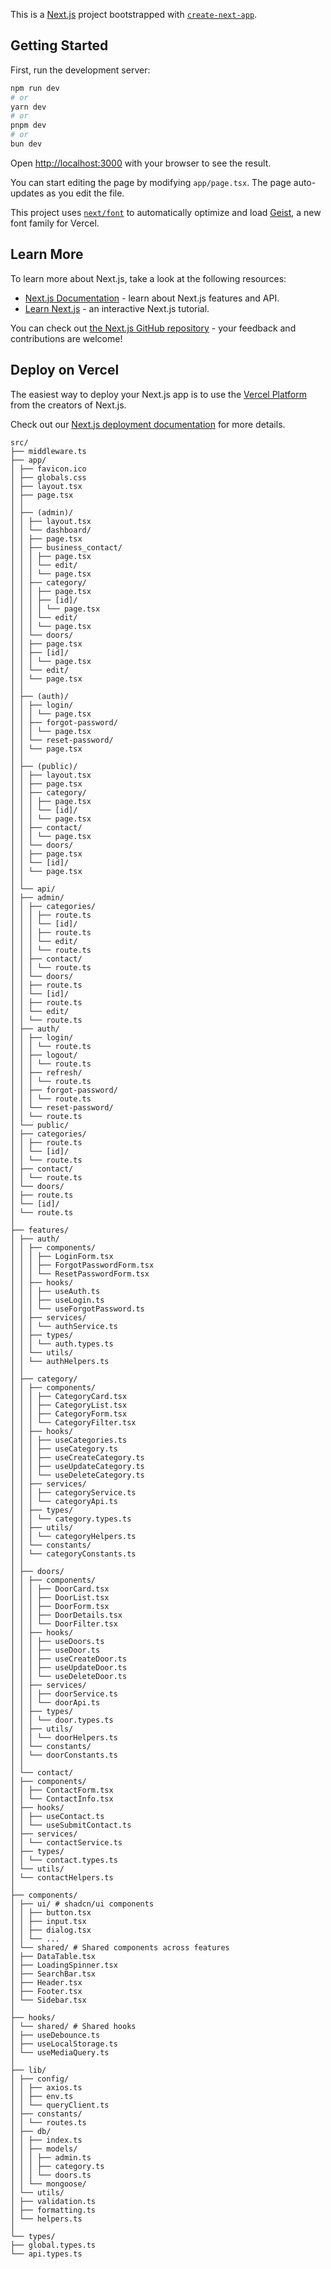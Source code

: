 This is a [Next.js](https://nextjs.org) project bootstrapped with [`create-next-app`](https://nextjs.org/docs/app/api-reference/cli/create-next-app).

## Getting Started

First, run the development server:

```bash
npm run dev
# or
yarn dev
# or
pnpm dev
# or
bun dev
```

Open [http://localhost:3000](http://localhost:3000) with your browser to see the result.

You can start editing the page by modifying `app/page.tsx`. The page auto-updates as you edit the file.

This project uses [`next/font`](https://nextjs.org/docs/app/building-your-application/optimizing/fonts) to automatically optimize and load [Geist](https://vercel.com/font), a new font family for Vercel.

## Learn More

To learn more about Next.js, take a look at the following resources:

- [Next.js Documentation](https://nextjs.org/docs) - learn about Next.js features and API.
- [Learn Next.js](https://nextjs.org/learn) - an interactive Next.js tutorial.

You can check out [the Next.js GitHub repository](https://github.com/vercel/next.js) - your feedback and contributions are welcome!

## Deploy on Vercel

The easiest way to deploy your Next.js app is to use the [Vercel Platform](https://vercel.com/new?utm_medium=default-template&filter=next.js&utm_source=create-next-app&utm_campaign=create-next-app-readme) from the creators of Next.js.

Check out our [Next.js deployment documentation](https://nextjs.org/docs/app/building-your-application/deploying) for more details.
```
src/
├── middleware.ts
├── app/
│ ├── favicon.ico
│ ├── globals.css
│ ├── layout.tsx
│ ├── page.tsx
│ │
│ ├── (admin)/
│ │ ├── layout.tsx
│ │ └── dashboard/
│ │ ├── page.tsx
│ │ ├── business_contact/
│ │ │ ├── page.tsx
│ │ │ └── edit/
│ │ │ └── page.tsx
│ │ ├── category/
│ │ │ ├── page.tsx
│ │ │ ├── [id]/
│ │ │ │ └── page.tsx
│ │ │ └── edit/
│ │ │ └── page.tsx
│ │ └── doors/
│ │ ├── page.tsx
│ │ ├── [id]/
│ │ │ └── page.tsx
│ │ └── edit/
│ │ └── page.tsx
│ │
│ ├── (auth)/
│ │ ├── login/
│ │ │ └── page.tsx
│ │ ├── forgot-password/
│ │ │ └── page.tsx
│ │ └── reset-password/
│ │ └── page.tsx
│ │
│ ├── (public)/
│ │ ├── layout.tsx
│ │ ├── page.tsx
│ │ ├── category/
│ │ │ ├── page.tsx
│ │ │ └── [id]/
│ │ │ └── page.tsx
│ │ ├── contact/
│ │ │ └── page.tsx
│ │ └── doors/
│ │ ├── page.tsx
│ │ └── [id]/
│ │ └── page.tsx
│ │
│ └── api/
│ ├── admin/
│ │ ├── categories/
│ │ │ ├── route.ts
│ │ │ └── [id]/
│ │ │ ├── route.ts
│ │ │ └── edit/
│ │ │ └── route.ts
│ │ ├── contact/
│ │ │ └── route.ts
│ │ └── doors/
│ │ ├── route.ts
│ │ └── [id]/
│ │ ├── route.ts
│ │ └── edit/
│ │ └── route.ts
│ ├── auth/
│ │ ├── login/
│ │ │ └── route.ts
│ │ ├── logout/
│ │ │ └── route.ts
│ │ ├── refresh/
│ │ │ └── route.ts
│ │ ├── forgot-password/
│ │ │ └── route.ts
│ │ └── reset-password/
│ │ └── route.ts
│ └── public/
│ ├── categories/
│ │ ├── route.ts
│ │ └── [id]/
│ │ └── route.ts
│ ├── contact/
│ │ └── route.ts
│ └── doors/
│ ├── route.ts
│ └── [id]/
│ └── route.ts
│
├── features/
│ ├── auth/
│ │ ├── components/
│ │ │ ├── LoginForm.tsx
│ │ │ ├── ForgotPasswordForm.tsx
│ │ │ └── ResetPasswordForm.tsx
│ │ ├── hooks/
│ │ │ ├── useAuth.ts
│ │ │ ├── useLogin.ts
│ │ │ └── useForgotPassword.ts
│ │ ├── services/
│ │ │ └── authService.ts
│ │ ├── types/
│ │ │ └── auth.types.ts
│ │ └── utils/
│ │ └── authHelpers.ts
│ │
│ ├── category/
│ │ ├── components/
│ │ │ ├── CategoryCard.tsx
│ │ │ ├── CategoryList.tsx
│ │ │ ├── CategoryForm.tsx
│ │ │ └── CategoryFilter.tsx
│ │ ├── hooks/
│ │ │ ├── useCategories.ts
│ │ │ ├── useCategory.ts
│ │ │ ├── useCreateCategory.ts
│ │ │ ├── useUpdateCategory.ts
│ │ │ └── useDeleteCategory.ts
│ │ ├── services/
│ │ │ ├── categoryService.ts
│ │ │ └── categoryApi.ts
│ │ ├── types/
│ │ │ └── category.types.ts
│ │ ├── utils/
│ │ │ └── categoryHelpers.ts
│ │ └── constants/
│ │ └── categoryConstants.ts
│ │
│ ├── doors/
│ │ ├── components/
│ │ │ ├── DoorCard.tsx
│ │ │ ├── DoorList.tsx
│ │ │ ├── DoorForm.tsx
│ │ │ ├── DoorDetails.tsx
│ │ │ └── DoorFilter.tsx
│ │ ├── hooks/
│ │ │ ├── useDoors.ts
│ │ │ ├── useDoor.ts
│ │ │ ├── useCreateDoor.ts
│ │ │ ├── useUpdateDoor.ts
│ │ │ └── useDeleteDoor.ts
│ │ ├── services/
│ │ │ ├── doorService.ts
│ │ │ └── doorApi.ts
│ │ ├── types/
│ │ │ └── door.types.ts
│ │ ├── utils/
│ │ │ └── doorHelpers.ts
│ │ └── constants/
│ │ └── doorConstants.ts
│ │
│ └── contact/
│ ├── components/
│ │ ├── ContactForm.tsx
│ │ └── ContactInfo.tsx
│ ├── hooks/
│ │ ├── useContact.ts
│ │ └── useSubmitContact.ts
│ ├── services/
│ │ └── contactService.ts
│ ├── types/
│ │ └── contact.types.ts
│ └── utils/
│ └── contactHelpers.ts
│
├── components/
│ ├── ui/ # shadcn/ui components
│ │ ├── button.tsx
│ │ ├── input.tsx
│ │ ├── dialog.tsx
│ │ └── ...
│ └── shared/ # Shared components across features
│ ├── DataTable.tsx
│ ├── LoadingSpinner.tsx
│ ├── SearchBar.tsx
│ ├── Header.tsx
│ ├── Footer.tsx
│ └── Sidebar.tsx
│
├── hooks/
│ └── shared/ # Shared hooks
│ ├── useDebounce.ts
│ ├── useLocalStorage.ts
│ └── useMediaQuery.ts
│
├── lib/
│ ├── config/
│ │ ├── axios.ts
│ │ ├── env.ts
│ │ └── queryClient.ts
│ ├── constants/
│ │ └── routes.ts
│ ├── db/
│ │ ├── index.ts
│ │ ├── models/
│ │ │ ├── admin.ts
│ │ │ ├── category.ts
│ │ │ └── doors.ts
│ │ └── mongoose/
│ └── utils/
│ ├── validation.ts
│ ├── formatting.ts
│ └── helpers.ts
│
└── types/
├── global.types.ts
└── api.types.ts
```
